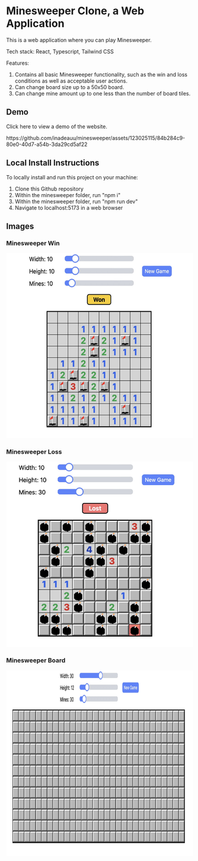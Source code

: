 <h1>Minesweeper Clone, a Web Application</h1>
<p>This is a web application where you can play Minesweeper.</p>

<p>Tech stack: React, Typescript, Tailwind CSS</p>

<p>Features:</p>
<ol>
   <li>Contains all basic Minesweeper functionality, such as the win and loss conditions as well as acceptable user actions.</li>
   <li>Can change board size up to a 50x50 board.</li>
   <li>Can change mine amount up to one less than the number of board tiles.</li>
</ol>

<h2>Demo</h2>
<p>Click here to view a demo of the website.</p>
https://github.com/inadeauu/minesweeper/assets/123025115/84b284c9-80e0-40d7-a54b-3da29cd5af22

<h2>Local Install Instructions</h2>
<p>To locally install and run this project on your machine:</p>
<ol>
   <li>Clone this Github repository</li>
   <li>Within the minesweeper folder, run "npm i"</li>
   <li>Within the minesweeper folder, run "npm run dev"</li>
   <li>Navigate to localhost:5173 in a web browser</li>
</ol>

<h2>Images</h2>
<h3>Minesweeper Win</h3>
<img src="images&video/MinesweeperWon.jpg" width=550 height=500 />
<h3>Minesweeper Loss</h3>
<img src="images&video/MinesweeperLost.jpg" width=550 height=500 />
<h3>Minesweeper Board</h3>
<img src="images&video/MinesweeperBoard.jpg" width=1000 height=500 />
